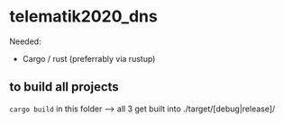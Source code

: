 # telematik2020_dns

Needed:
- Cargo / rust (preferrably via rustup)

## to build all projects
`cargo build` in this folder --> all 3 get built into ./target/[debug|release]/

